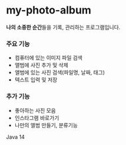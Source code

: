 # my-photo-album
**나의 소중한 순간**들을 기록, 관리하는 프로그램입니다.

### 주요 기능
- 컴퓨터에 있는 이미지 파일 검색
- 앨범에 사진 추가 및 삭제
- 앨범에 있는 사진 검색(파일명, 날짜, 태그)
- 텍스트 입력 및 저장

### 추가 기능
- 좋아하는 사진 모음
- 인스타그램 바로가기
- 나만의 앨범 만들기, 분류기능

Java 14
